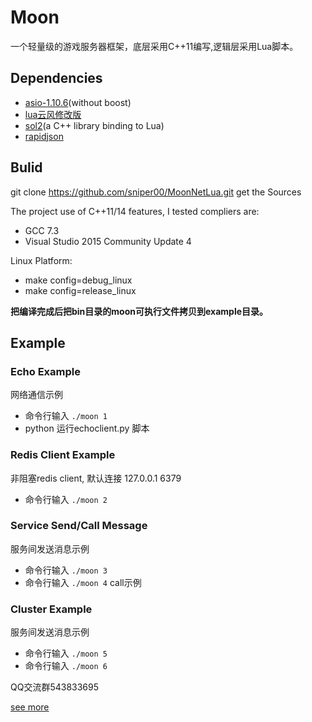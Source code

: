 ﻿# Moon
一个轻量级的游戏服务器框架，底层采用C++11编写,逻辑层采用Lua脚本。

## Dependencies
- [asio-1.10.6](https://github.com/chriskohlhoff/asio)(without boost)
- [lua云风修改版](https://github.com/cloudwu/skynet/tree/master/3rd/lua) 
- [sol2](https://github.com/ThePhD/sol2)(a C++ library binding to Lua)
- [rapidjson](https://github.com/Tencent/rapidjson)
## Bulid

git clone <https://github.com/sniper00/MoonNetLua.git> get the Sources

The project use of C++11/14 features, I tested compliers are: 
- GCC 7.3
- Visual Studio 2015 Community Update 4

Linux Platform: 
- make config=debug_linux
- make config=release_linux

**把编译完成后把bin目录的moon可执行文件拷贝到example目录。**

## Example

### Echo Example
网络通信示例
- 命令行输入 `./moon 1`
- python 运行echoclient.py 脚本

### Redis Client Example
非阻塞redis client, 默认连接 127.0.0.1 6379
- 命令行输入 `./moon 2`

### Service Send/Call Message
服务间发送消息示例
- 命令行输入 `./moon 3`
- 命令行输入 `./moon 4` call示例

### Cluster Example
服务间发送消息示例
- 命令行输入 `./moon 5`
- 命令行输入 `./moon 6`

QQ交流群543833695

[see more](https://github.com/sniper00/MoonNetLua/wiki)